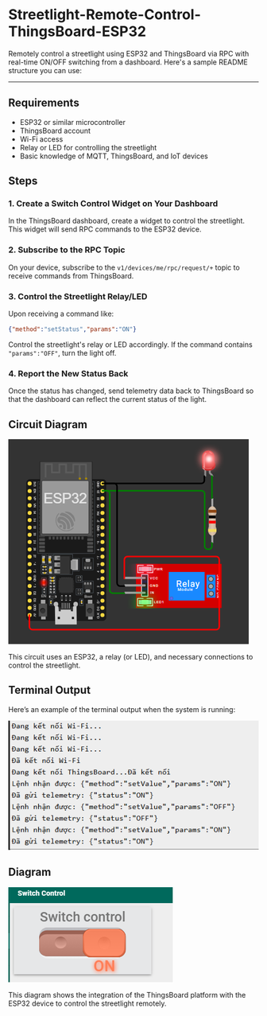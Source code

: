 # Streetlight-Remote-Control-ThingsBoard-ESP32
Remotely control a streetlight using ESP32 and ThingsBoard via RPC with real-time ON/OFF switching from a dashboard.
Here's a sample README structure you can use:

---

## Requirements

- ESP32 or similar microcontroller
- ThingsBoard account
- Wi-Fi access
- Relay or LED for controlling the streetlight
- Basic knowledge of MQTT, ThingsBoard, and IoT devices

## Steps

### 1. Create a Switch Control Widget on Your Dashboard
In the ThingsBoard dashboard, create a widget to control the streetlight. This widget will send RPC commands to the ESP32 device.

### 2. Subscribe to the RPC Topic
On your device, subscribe to the `v1/devices/me/rpc/request/+` topic to receive commands from ThingsBoard.

### 3. Control the Streetlight Relay/LED
Upon receiving a command like:
```json
{"method":"setStatus","params":"ON"}
```
Control the streetlight's relay or LED accordingly. If the command contains `"params":"OFF"`, turn the light off.

### 4. Report the New Status Back
Once the status has changed, send telemetry data back to ThingsBoard so that the dashboard can reflect the current status of the light.

## Circuit Diagram

![Circuit Diagram](output/circuit.png)

This circuit uses an ESP32, a relay (or LED), and necessary connections to control the streetlight.

## Terminal Output

Here’s an example of the terminal output when the system is running:

![Terminal Output](output/terminal.png)

## Diagram

![ThingsBoard Diagram](output/dashboard.png)

This diagram shows the integration of the ThingsBoard platform with the ESP32 device to control the streetlight remotely.
